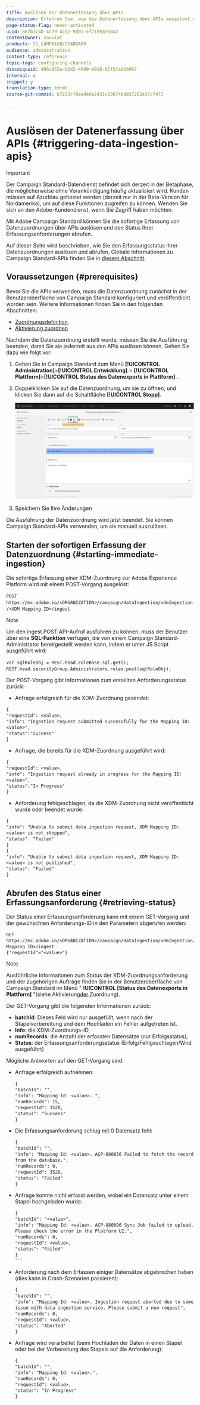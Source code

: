 ```yaml
---
title: Auslösen der Datenerfassung über APIs
description: Erfahren Sie, wie die Datenerfassung über APIs ausgelöst wird.
page-status-flag: never-activated
uuid: 867b1c4b-4c79-4c52-9d0a-ef71993e50a2
contentOwner: sauviat
products: SG_CAMPAIGN/STANDARD
audience: administration
content-type: reference
topic-tags: configuring-channels
discoiquuid: 406c955a-b2d2-4099-9918-95f5fa966067
internal: n
snippet: y
translation-type: tm+mt
source-git-commit: 67223cf8eed46e2431c03674bd837262e37c7473

---
```



# Auslösen der Datenerfassung über APIs {#triggering-data-ingestion-apis}

>[!IMPORTANT]
>
>Der Campaign Standard-Datendienst befindet sich derzeit in der Betaphase, die möglicherweise ohne Vorankündigung häufig aktualisiert wird. Kunden müssen auf Azurblau gehostet werden (derzeit nur in der Beta-Version für Nordamerika), um auf diese Funktionen zugreifen zu können. Wenden Sie sich an den Adobe-Kundendienst, wenn Sie Zugriff haben möchten.

Mit Adobe Campaign Standard können Sie die sofortige Erfassung von Datenzuordnungen über APIs auslösen und den Status Ihrer Erfassungsanforderungen abrufen.

Auf dieser Seite wird beschrieben, wie Sie den Erfassungsstatus Ihrer Datenzuordnungen auslösen und abrufen. Globale Informationen zu Campaign Standard-APIs finden Sie in [diesem Abschnitt](../../api/using/about-campaign-standard-apis.md).

## Voraussetzungen {#prerequisites}

Bevor Sie die APIs verwenden, muss die Datenzuordnung zunächst in der Benutzeroberfläche von Campaign Standard konfiguriert und veröffentlicht worden sein. Weitere Informationen finden Sie in den folgenden Abschnitten:

* [Zuordnungsdefinition](../../administration/using/aep-mapping-definition.md)
* [Aktivierung zuordnen](../../administration/using/aep-mapping-activation.md)

Nachdem die Datenzuordnung erstellt wurde, müssen Sie die Ausführung beenden, damit Sie sie jederzeit aus den APIs auslösen können. Gehen Sie dazu wie folgt vor:

1. Gehen Sie in Campaign Standard zum Menü **[!UICONTROL Administration]**>**[!UICONTROL  Entwicklung]** > **[!UICONTROL Plattform]**>**[!UICONTROL  Status des Datenexports in Plattform]** .

1. Doppelklicken Sie auf die Datenzuordnung, um sie zu öffnen, und klicken Sie dann auf die Schaltfläche **[!UICONTROL Stopp]**.

   ![](assets/aep_datamapping_stop.png)

1. Speichern Sie Ihre Änderungen

Die Ausführung der Datenzuordnung wird jetzt beendet. Sie können Campaign Standard-APIs verwenden, um sie manuell auszulösen.

## Starten der sofortigen Erfassung der Datenzuordnung {#starting-immediate-ingestion}

Die sofortige Erfassung einer XDM-Zuordnung zur Adobe Experience Platform wird mit einem POST-Vorgang ausgelöst:

`POST https://mc.adobe.io/<ORGANIZATION>/campaign/dataIngestion/xdmIngestion/<XDM Mapping ID>/ingest`

>[!NOTE]
>
>Um den ingest POST API-Aufruf ausführen zu können, muss der Benutzer über eine **SQL-Funktion** verfügen, die von einem Campaign Standard-Administrator bereitgestellt werden kann, indem er unter JS Script ausgeführt wird:
>
>`var sqlRoleObj = REST.head.roleBase.sql.get();
REST.head.securityGroup.Administrators.roles.post(sqlRoleObj);`

Der POST-Vorgang gibt Informationen zum erstellten Anforderungsstatus zurück:

* Anfrage erfolgreich für die XDM-Zuordnung gesendet:

```
{
"requestId": <value>,
"info": "Ingestion request submitted successfully for the Mapping ID: <value>",
"status":"Success"
}
```

* Anfrage, die bereits für die XDM-Zuordnung ausgeführt wird:

```
{
"requestId": <value>,
"info": "Ingestion request already in progress for the Mapping ID: <value>",
"status":"In Progress"
}
```

* Anforderung fehlgeschlagen, da die XDM-Zuordnung nicht veröffentlicht wurde oder beendet wurde:

```
{
"info": "Unable to submit data ingestion request, XDM Mapping ID: <value> is not stopped",
"status": "Failed"
}
{
"info": "Unable to submit data ingestion request, XDM Mapping ID: <value> is not published",
"status": "Failed"
}
```

## Abrufen des Status einer Erfassungsanforderung {#retrieving-status}

Der Status einer Erfassungsanforderung kann mit einem GET-Vorgang und der gewünschten Anforderungs-ID in den Parametern abgerufen werden:

```
GET https://mc.adobe.io/<ORGANIZATION>/campaign/dataIngestion/xdmIngestion/<XDM Mapping ID>/ingest
{"requestId"="<value>"}
```

>[!NOTE]
Ausführliche Informationen zum Status der XDM-Zuordnungsanforderung und der zugehörigen Aufträge finden Sie in der Benutzeroberfläche von Campaign Standard im Menü &quot; **!UICONTROL [Status des Datenexports in Plattform]** &quot;(siehe Aktivierung[der ](../../administration/using/aep-mapping-activation.md)Zuordnung).

Der GET-Vorgang gibt die folgenden Informationen zurück:

* **batchId**: Dieses Feld wird nur ausgefüllt, wenn nach der Stapelvorbereitung und dem Hochladen ein Fehler aufgetreten ist.
* **Info**: die XDM-Zuordnungs-ID,
* **numRecords**: die Anzahl der erfassten Datensätze (nur Erfolgsstatus),
* **Status**: der Erfassungsanforderungsstatus (Erfolg/Fehlgeschlagen/Wird ausgeführt)

Mögliche Antworten auf den GET-Vorgang sind:

* Anfrage erfolgreich aufnehmen:

   ```
   {
   "batchId": "",
   "info": "Mapping Id: <value>. ",
   "numRecords": 15,
   "requestId": 3520,
   "status": "Success"
   }
   ````

* Die Erfassungsanforderung schlug mit 0 Datensatz fehl:

   ```
   {
   "batchId": "",
   "info": "Mapping Id: <value>. ACP-880056 Failed to fetch the record from the database.",
   "numRecords": 0,
   "requestId": 3520,
   "status": "Failed"
   }
   ```

* Anfrage konnte nicht erfasst werden, wobei ein Datensatz unter einem Stapel hochgeladen wurde:

   ````
   {
   "batchId": "<value>",
   "info": "Mapping Id: <value>. ACP-880096 Sync Job failed to upload. Please check the error in the Platform UI.",
   "numRecords": 0,
   "requestId": <value>,
   "status": "Failed"
   }
   ```
   
* Anforderung nach dem Erfassen einiger Datensätze abgebrochen haben (dies kann in Crash-Szenarien passieren):

   ```
   {
   "batchId": "",
   "info": "Mapping Id: <value>. Ingestion request aborted due to some issue with data ingestion service. Please submit a new request",
   "numRecords": 0,
   "requestId": <value>,
   "status": "Aborted"
   }
   ```

* Anfrage wird verarbeitet (beim Hochladen der Daten in einen Stapel oder bei der Vorbereitung des Stapels auf die Anforderung):

   ```
   {
   "batchId": "",
   "info": "Mapping Id: <value>.",
   "numRecords": 0,
   "requestId": <value>,
   "status": "In Progress"
   }
   ```
